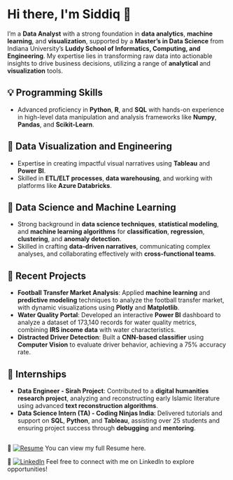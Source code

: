 # Hi there, I'm Siddiq 👋

I’m a **Data Analyst** with a strong foundation in **data analytics**, **machine learning**, and **visualization**, supported by a **Master’s in Data Science** from Indiana University’s **Luddy School of Informatics, Computing, and Engineering**. My expertise lies in transforming raw data into actionable insights to drive business decisions, utilizing a range of **analytical** and **visualization** tools.

## 💡 **Programming Skills**

- Advanced proficiency in **Python**, **R**, and **SQL** with hands-on experience in high-level data manipulation and analysis frameworks like **Numpy**, **Pandas**, and **Scikit-Learn**.

## 🚀 **Data Visualization and Engineering**

- Expertise in creating impactful visual narratives using **Tableau** and **Power BI**.
- Skilled in **ETL/ELT processes**, **data warehousing**, and working with platforms like **Azure Databricks**.

## 🧠 **Data Science and Machine Learning**

- Strong background in **data science techniques**, **statistical modeling**, and **machine learning algorithms** for **classification**, **regression**, **clustering**, and **anomaly detection**.
- Skilled in crafting **data-driven narratives**, communicating complex analyses, and collaborating effectively with **cross-functional teams**.

## 🚀 **Recent Projects**

- **Football Transfer Market Analysis**: Applied **machine learning** and **predictive modeling** techniques to analyze the football transfer market, with dynamic visualizations using **Plotly** and **Matplotlib**.
- **Water Quality Portal**: Developed an interactive **Power BI** dashboard to analyze a dataset of 173,140 records for water quality metrics, combining **IRS income data** with water characteristics.
- **Distracted Driver Detection**: Built a **CNN-based classifier** using **Computer Vision** to evaluate driver behavior, achieving a 75% accuracy rate.

## 💼 **Internships**

- **Data Engineer - Sirah Project**: Contributed to a **digital humanities research project**, analyzing and reconstructing early Islamic literature using advanced **text reconstruction algorithms**.
- **Data Science Intern (TA) - Coding Ninjas India**: Delivered tutorials and support on **SQL**, **Python**, and **Tableau**, assisting over 25 students and ensuring project success through **debugging** and **mentoring**.

##

📄 [![Resume](https://img.shields.io/badge/Resume-View-blue)](https://github.com/siddiq22/siddiq22/blob/main/MS_Resume.pdf)  You can view my full Resume here.

💬 [![LinkedIn](https://img.shields.io/badge/LinkedIn-Connect-blue)](https://www.linkedin.com/in/siddiq-khan22/)  Feel free to connect with me on LinkedIn to explore opportunities!

